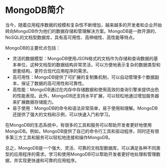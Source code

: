 # MongoDB简介

当今，随着应用程序数据的规模和复杂性不断增加，越来越多的开发者和企业开始转向MongoDB作为他们的数据存储和管理解决方案。MongoDB是一款开源的、NoSQL的文档型数据库，具有高可用性、高伸缩性、高性能等特点。

MongoDB的主要优点包括：

- 灵活的数据模型：MongoDB使用JSON格式的文档作为存储和查询数据的基本单位，这种文档型的数据结构非常灵活，可以方便地表示复杂的数据类型和嵌套结构，更符合现代应用程序的需求。
- 高可用性：MongoDB提供了可扩展的复制集机制，可以自动管理多个数据副本，保证了数据的高可用性和可靠性。
- 高性能：MongoDB通过在内存中存储数据和使用高效的查询引擎来提供出色的性能表现。此外，MongoDB还支持水平扩展，可以轻松地通过增加服务器来扩展数据存储能力。
- 易于使用：MongoDB的命令和语法非常简单，易于使用和理解。MongoDB还提供了强大的文档和示例，可以快速入门和学习。

在MongoDB的生态系统中，有很多的工具和服务可以帮助开发者更好地使用MongoDB。例如，MongoDB提供了自己的命令行工具和驱动程序，同时还有很多第三方工具和服务可以轻松地连接和操作MongoDB。

总之，MongoDB是一个强大、灵活、可靠的文档型数据库，可以满足各种不同类型的应用程序的需求。学习和使用MongoDB可以帮助开发者更好地处理和管理数据，并实现更快速和可靠的应用程序。